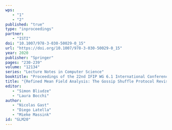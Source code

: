 ```yaml
---
wps: 
   - "1"
   - "2"
published: "true"
type: "inproceedings"
partner: 
   - "ISTI"
doi: "10.1007/978-3-030-50029-0_15"
url: "https://doi.org/10.1007/978-3-030-50029-0_15"
year: 2020
publisher: "Springer"
pages: "230-239"
volume: "12134"
series: "Lecture Notes in Computer Science"
booktitle: "Proceedings of the 22nd IFIP WG 6.1 International Conference on  Coordination Models and Languages (COORDINATION 2020),  Held as Part of the 15th International Federated Conference on  Distributed Computing Techniques (DisCoTec 2020)"
title: "{Refined Mean Field Analysis: The Gossip Shuffle Protocol Revisited}"
editor: 
   - "Simon Bliudze"
   - "Laura Bocchi"
author: 
   - "Nicolas Gast"
   - "Diego Latella"
   - "Mieke Massink"
id: "GLM20"
---
```

